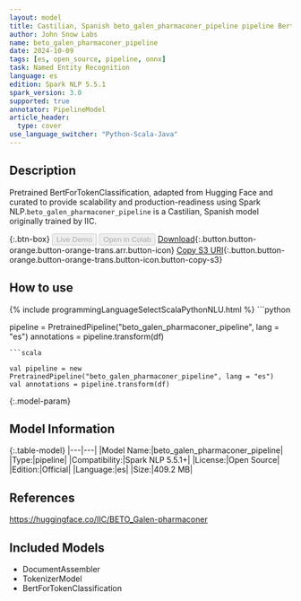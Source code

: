 ```yaml
---
layout: model
title: Castilian, Spanish beto_galen_pharmaconer_pipeline pipeline BertForTokenClassification from IIC
author: John Snow Labs
name: beto_galen_pharmaconer_pipeline
date: 2024-10-09
tags: [es, open_source, pipeline, onnx]
task: Named Entity Recognition
language: es
edition: Spark NLP 5.5.1
spark_version: 3.0
supported: true
annotator: PipelineModel
article_header:
  type: cover
use_language_switcher: "Python-Scala-Java"
---
```


## Description

Pretrained BertForTokenClassification, adapted from Hugging Face and curated to provide scalability and production-readiness using Spark NLP.`beto_galen_pharmaconer_pipeline` is a Castilian, Spanish model originally trained by IIC.

{:.btn-box}
<button class="button button-orange" disabled>Live Demo</button>
<button class="button button-orange" disabled>Open in Colab</button>
[Download](https://s3.amazonaws.com/auxdata.johnsnowlabs.com/public/models/beto_galen_pharmaconer_pipeline_es_5.5.1_3.0_1728441082651.zip){:.button.button-orange.button-orange-trans.arr.button-icon}
[Copy S3 URI](s3://auxdata.johnsnowlabs.com/public/models/beto_galen_pharmaconer_pipeline_es_5.5.1_3.0_1728441082651.zip){:.button.button-orange.button-orange-trans.button-icon.button-copy-s3}

## How to use



<div class="tabs-box" markdown="1">
{% include programmingLanguageSelectScalaPythonNLU.html %}
```python

pipeline = PretrainedPipeline("beto_galen_pharmaconer_pipeline", lang = "es")
annotations =  pipeline.transform(df)   

```
```scala

val pipeline = new PretrainedPipeline("beto_galen_pharmaconer_pipeline", lang = "es")
val annotations = pipeline.transform(df)

```
</div>

{:.model-param}
## Model Information

{:.table-model}
|---|---|
|Model Name:|beto_galen_pharmaconer_pipeline|
|Type:|pipeline|
|Compatibility:|Spark NLP 5.5.1+|
|License:|Open Source|
|Edition:|Official|
|Language:|es|
|Size:|409.2 MB|

## References

https://huggingface.co/IIC/BETO_Galen-pharmaconer

## Included Models

- DocumentAssembler
- TokenizerModel
- BertForTokenClassification